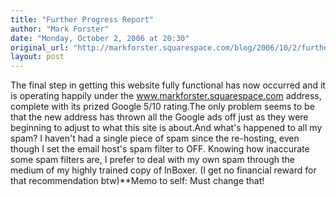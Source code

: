 ```yaml
---
title: "Further Progress Report"
author: "Mark Forster"
date: "Monday, October 2, 2006 at 20:30"
original_url: "http://markforster.squarespace.com/blog/2006/10/2/further-progress-report.html"
layout: post
---
```


The final step in getting this website fully functional has now occurred and it is operating happily under the www.markforster.squarespace.com address, complete with its prized Google 5/10 rating.The only problem seems to be that the new address has thrown all the Google ads off just as they were beginning to adjust to what this site is about.And what's happened to all my spam? I haven't had a single piece of spam since the re-hosting, even though I set the email host's spam filter to OFF. Knowing how inaccurate some spam filters are, I prefer to deal with my own spam through the medium of my highly trained copy of InBoxer. (I get no financial reward for that recommendation btw)**Memo to self: Must change that!
